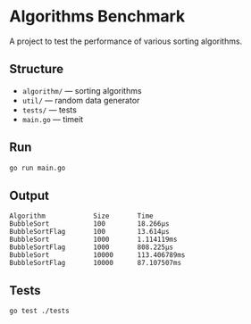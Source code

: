 # Algorithms Benchmark

A project to test the performance of various sorting algorithms.

## Structure

- `algorithm/` — sorting algorithms
- `util/` — random data generator
- `tests/` — tests
- `main.go` — timeit

## Run

```bash
go run main.go
```

## Output

```
Algorithm            Size       Time
BubbleSort           100        18.266µs
BubbleSortFlag       100        13.614µs
BubbleSort           1000       1.114119ms
BubbleSortFlag       1000       808.225µs
BubbleSort           10000      113.406789ms
BubbleSortFlag       10000      87.107507ms
```

## Tests

```bash
go test ./tests
```
